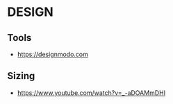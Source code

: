 # DESIGN

## Tools

- https://designmodo.com

## Sizing

- https://www.youtube.com/watch?v=_-aDOAMmDHI
